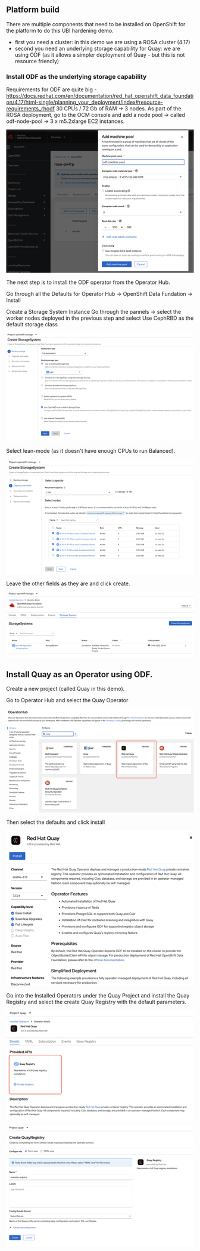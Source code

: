 ## Platform build

There are multiple components that need to be installed on OpenShift for the platform to do this UBI hardening demo.

 - first you need a cluster: in this demo we are using a ROSA cluster (4.17)
 - second you need an underlying storage capability for Quay: we are using ODF (as it allows a simpler deployment of Quay - but this is not resource friendly)

### Install ODF as the underlying storage capability

Requirements for ODF are quite big - https://docs.redhat.com/en/documentation/red_hat_openshift_data_foundation/4.17/html-single/planning_your_deployment/index#resource-requirements_rhodf
30 CPUs / 72 Gb of RAM -> 3 nodes.
As part of the ROSA deployment, go to the OCM console and add a node pool -> called odf-node-pool -> 3 x m5.2xlarge EC2 instances.

![Browswer](https://github.com/SimonDelord/UBI-Security/blob/main/platform-build/images/odf-node-pool.png)



The next step is to install the ODF operator from the Operator Hub.

Go through all the Defaults for Operator Hub -> OpenShift Data Fundation -> Install


Create a Storage System Instance
Go through the pannels -> select the worker nodes deployed in the previous step and select Use CephRBD as the default storage class


![Browswer](https://github.com/SimonDelord/UBI-Security/blob/main/platform-build/images/odf-add-workers-1.png)

Select lean-mode (as it doesn't have enough CPUs to run Balanced).

![Browswer](https://github.com/SimonDelord/UBI-Security/blob/main/platform-build/images/odf-add-workers-2.png)

Leave the other fields as they are and click create.

![Browser](https://github.com/SimonDelord/UBI-Security/blob/main/platform-build/images/storage-system.png)


## Install Quay as an Operator using ODF.

Create a new project (called Quay in this demo).

Go to Operator Hub and select the Quay Operator 

![Browser](https://github.com/SimonDelord/UBI-Security/blob/main/platform-build/images/quay-operator-install-1.png)

Then select the defaults and click install

![Browser](https://github.com/SimonDelord/UBI-Security/blob/main/platform-build/images/quay-operator-install-2.png)


Go into the Installed Operators under the Quay Project and install the Quay Registry and select the create Quay Registry with the default parameters.

![Browser](https://github.com/SimonDelord/UBI-Security/blob/main/platform-build/images/install-quay-instance-1.png)

![Browser](https://github.com/SimonDelord/UBI-Security/blob/main/platform-build/images/install-quay-instance-2.png)

